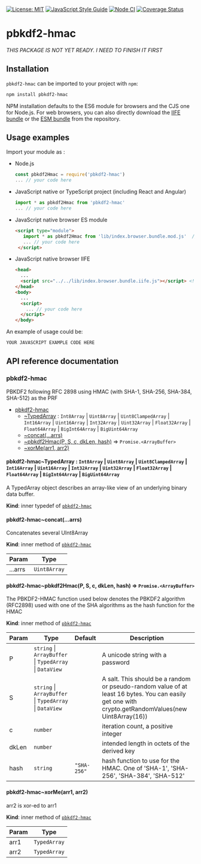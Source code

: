 [![License: MIT](https://img.shields.io/badge/License-MIT-yellow.svg)](https://opensource.org/licenses/MIT)
[![JavaScript Style Guide](https://img.shields.io/badge/code_style-standard-brightgreen.svg)](https://standardjs.com)
[![Node CI](https://github.com/juanelas/pbkdf2-hmac/workflows/Node%20CI/badge.svg)](https://github.com/juanelas/pbkdf2-hmac/actions?query=workflow%3A%22Node+CI%22)
[![Coverage Status](https://coveralls.io/repos/github/juanelas/pbkdf2-hmac/badge.svg?branch=master)](https://coveralls.io/github/juanelas/pbkdf2-hmac?branch=master)

# pbkdf2-hmac

*THIS PACKAGE IS NOT YET READY. I NEED TO FINISH IT FIRST*

## Installation

`pbkdf2-hmac` can be imported to your project with `npm`:

```bash
npm install pbkdf2-hmac
```

NPM installation defaults to the ES6 module for browsers and the CJS one for Node.js. For web browsers, you can also directly download the [IIFE bundle](https://raw.githubusercontent.com/juanelas/pbkdf2-hmac/master/lib/index.browser.bundle.iife.js) or the [ESM bundle](https://raw.githubusercontent.com/juanelas/pbkdf2-hmac/master/lib/index.browser.bundle.mod.js) from the repository.

## Usage examples

Import your module as :

 - Node.js
   ```javascript
   const pbkdf2Hmac = require('pbkdf2-hmac')
   ... // your code here
   ```
 - JavaScript native or TypeScript project (including React and Angular)
   ```javascript
   import * as pbkdf2Hmac from 'pbkdf2-hmac'
   ... // your code here
   ```
 - JavaScript native browser ES module
   ```html
   <script type="module">
      import * as pbkdf2Hmac from 'lib/index.browser.bundle.mod.js'  // Use you actual path to the broser mod bundle
      ... // your code here
    </script>
   ```
 - JavaScript native browser IIFE
   ```html
   <head>
     ...
     <script src="../../lib/index.browser.bundle.iife.js"></script> <!-- Use you actual path to the browser bundle -->
   </head>
   <body>
     ...
     <script>
       ... // your code here
     </script>
   </body>
   ```

An example of usage could be:

```javascript
YOUR JAVASCRIPT EXAMPLE CODE HERE
```

## API reference documentation

<a name="module_pbkdf2-hmac"></a>

### pbkdf2-hmac
PBKDF2 following RFC 2898 using HMAC (with SHA-1, SHA-256, SHA-384, SHA-512) as the PRF


* [pbkdf2-hmac](#module_pbkdf2-hmac)
    * [~TypedArray](#module_pbkdf2-hmac..TypedArray) : <code>Int8Array</code> \| <code>Uint8Array</code> \| <code>Uint8ClampedArray</code> \| <code>Int16Array</code> \| <code>Uint16Array</code> \| <code>Int32Array</code> \| <code>Uint32Array</code> \| <code>Float32Array</code> \| <code>Float64Array</code> \| <code>BigInt64Array</code> \| <code>BigUint64Array</code>
    * [~concat(...arrs)](#module_pbkdf2-hmac..concat)
    * [~pbkdf2Hmac(P, S, c, dkLen, hash)](#module_pbkdf2-hmac..pbkdf2Hmac) ⇒ <code>Promise.&lt;ArrayBuffer&gt;</code>
    * [~xorMe(arr1, arr2)](#module_pbkdf2-hmac..xorMe)

<a name="module_pbkdf2-hmac..TypedArray"></a>

#### pbkdf2-hmac~TypedArray : <code>Int8Array</code> \| <code>Uint8Array</code> \| <code>Uint8ClampedArray</code> \| <code>Int16Array</code> \| <code>Uint16Array</code> \| <code>Int32Array</code> \| <code>Uint32Array</code> \| <code>Float32Array</code> \| <code>Float64Array</code> \| <code>BigInt64Array</code> \| <code>BigUint64Array</code>
A TypedArray object describes an array-like view of an underlying binary data buffer.

**Kind**: inner typedef of [<code>pbkdf2-hmac</code>](#module_pbkdf2-hmac)  
<a name="module_pbkdf2-hmac..concat"></a>

#### pbkdf2-hmac~concat(...arrs)
Concatenates several UInt8Array

**Kind**: inner method of [<code>pbkdf2-hmac</code>](#module_pbkdf2-hmac)  

| Param | Type |
| --- | --- |
| ...arrs | <code>Uint8Array</code> | 

<a name="module_pbkdf2-hmac..pbkdf2Hmac"></a>

#### pbkdf2-hmac~pbkdf2Hmac(P, S, c, dkLen, hash) ⇒ <code>Promise.&lt;ArrayBuffer&gt;</code>
The PBKDF2-HMAC function used below denotes the PBKDF2 algorithm (RFC2898)
used with one of the SHA algorithms as the hash function for the HMAC

**Kind**: inner method of [<code>pbkdf2-hmac</code>](#module_pbkdf2-hmac)  

| Param | Type | Default | Description |
| --- | --- | --- | --- |
| P | <code>string</code> \| <code>ArrayBuffer</code> \| <code>TypedArray</code> \| <code>DataView</code> |  | A unicode string with a password |
| S | <code>string</code> \| <code>ArrayBuffer</code> \| <code>TypedArray</code> \| <code>DataView</code> |  | A salt. This should be a random or pseudo-random value of at least 16 bytes. You can easily get one with crypto.getRandomValues(new Uint8Array(16)) |
| c | <code>number</code> |  | iteration count, a positive integer |
| dkLen | <code>number</code> |  | intended length in octets of the derived key |
| hash | <code>string</code> | <code>&quot;SHA-256&quot;</code> | hash function to use for the HMAC. One of 'SHA-1', 'SHA-256', 'SHA-384', 'SHA-512' |

<a name="module_pbkdf2-hmac..xorMe"></a>

#### pbkdf2-hmac~xorMe(arr1, arr2)
arr2 is xor-ed to arr1

**Kind**: inner method of [<code>pbkdf2-hmac</code>](#module_pbkdf2-hmac)  

| Param | Type |
| --- | --- |
| arr1 | <code>TypedArray</code> | 
| arr2 | <code>TypedArray</code> | 

